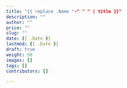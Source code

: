 ```yaml
---
title: "{{ replace .Name "-" " " | title }}"
description: ""
author: ""
price: ""
slug: ""
date: {{ .Date }}
lastmod: {{ .Date }}
draft: true
weight: 50
images: []
tags: []
contributors: []

---
```

